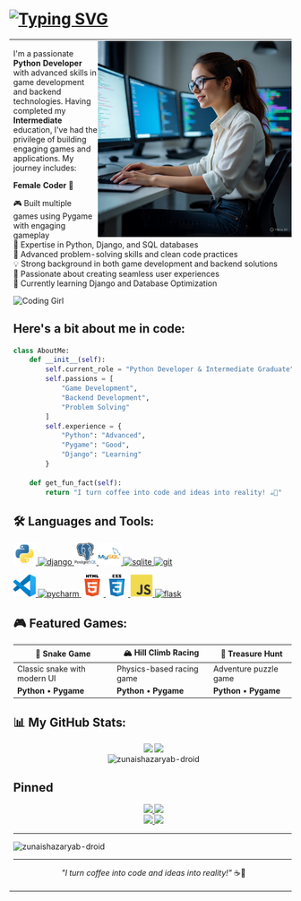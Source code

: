 # [![Typing SVG](https://readme-typing-svg.herokuapp.com?font=Fira+Code&pause=1000&color=F75C7E&size=22&width=435&lines=Hi+there!+I'm+Zunaisha+Zaryab;Python+Developer;Game+Development+Enthusiast;Backend+Developer)](https://git.io/typing-svg)

<table>
<tr>
<td width="60%" valign="top">
<img align="right" height="350" src="https://github.com/zunaishazaryab-droid/zunaishazaryab-droid/blob/main/WhatsApp%20Image%202025-09-19%20at%2022.25.45_169384f5.jpg?raw=true"/>

I'm a passionate **Python Developer** with advanced skills in game development and backend technologies. Having completed my **Intermediate** education, I've had the privilege of building engaging games and applications. My journey includes:

**Female Coder** 🚀

🎮 Built multiple games using Pygame with engaging gameplay  
🎯 Expertise in Python, Django, and SQL databases  
🌟 Advanced problem-solving skills and clean code practices  
💡 Strong background in both game development and backend solutions  
📱 Passionate about creating seamless user experiences  
🧬 Currently learning Django and Database Optimization  

<img src="https://user-images.githubusercontent.com/74038190/212284100-561aa473-3905-4a80-b561-0d28506553ee.gif" width="100%" alt="Coding Girl"/>


## Here's a bit about me in code:

```python
class AboutMe:
    def __init__(self):
        self.current_role = "Python Developer & Intermediate Graduate"
        self.passions = [
            "Game Development",
            "Backend Development", 
            "Problem Solving"
        ]
        self.experience = {
            "Python": "Advanced",
            "Pygame": "Good", 
            "Django": "Learning"
        }
    
    def get_fun_fact(self):
        return "I turn coffee into code and ideas into reality! ☕🚀"
```

## 🛠️ Languages and Tools:

<p align="left"> 
<a href="https://www.python.org" target="_blank" rel="noreferrer"> 
<img src="https://raw.githubusercontent.com/devicons/devicon/master/icons/python/python-original.svg" alt="python" width="40" height="40"/> 
</a> 
<a href="https://www.djangoproject.com/" target="_blank" rel="noreferrer"> 
<img src="https://cdn.worldvectorlogo.com/logos/django.svg" alt="django" width="40" height="40"/> 
</a> 
<a href="https://www.postgresql.org" target="_blank" rel="noreferrer"> 
<img src="https://raw.githubusercontent.com/devicons/devicon/master/icons/postgresql/postgresql-original-wordmark.svg" alt="postgresql" width="40" height="40"/> 
</a> 
<a href="https://www.mysql.com/" target="_blank" rel="noreferrer"> 
<img src="https://raw.githubusercontent.com/devicons/devicon/master/icons/mysql/mysql-original-wordmark.svg" alt="mysql" width="40" height="40"/> 
</a> 
<a href="https://www.sqlite.org/" target="_blank" rel="noreferrer"> 
<img src="https://www.vectorlogo.zone/logos/sqlite/sqlite-icon.svg" alt="sqlite" width="40" height="40"/> 
</a> 
<a href="https://git-scm.com/" target="_blank" rel="noreferrer"> 
<img src="https://www.vectorlogo.zone/logos/git-scm/git-scm-icon.svg" alt="git" width="40" height="40"/> 
</a> 
</p>

<p align="left">
<a href="https://code.visualstudio.com/" target="_blank" rel="noreferrer"> 
<img src="https://raw.githubusercontent.com/devicons/devicon/master/icons/vscode/vscode-original.svg" alt="vscode" width="40" height="40"/> 
</a> 
<a href="https://www.jetbrains.com/pycharm/" target="_blank" rel="noreferrer"> 
<img src="https://upload.wikimedia.org/wikipedia/commons/1/1d/PyCharm_Icon.svg" alt="pycharm" width="40" height="40"/> 
</a> 
<a href="https://www.w3.org/html/" target="_blank" rel="noreferrer"> 
<img src="https://raw.githubusercontent.com/devicons/devicon/master/icons/html5/html5-original-wordmark.svg" alt="html5" width="40" height="40"/> 
</a> 
<a href="https://www.w3schools.com/css/" target="_blank" rel="noreferrer"> 
<img src="https://raw.githubusercontent.com/devicons/devicon/master/icons/css3/css3-original-wordmark.svg" alt="css3" width="40" height="40"/> 
</a> 
<a href="https://developer.mozilla.org/en-US/docs/Web/JavaScript" target="_blank" rel="noreferrer"> 
<img src="https://raw.githubusercontent.com/devicons/devicon/master/icons/javascript/javascript-original.svg" alt="javascript" width="40" height="40"/> 
</a> 
<a href="https://flask.palletsprojects.com/" target="_blank" rel="noreferrer"> 
<img src="https://www.vectorlogo.zone/logos/pocoo_flask/pocoo_flask-icon.svg" alt="flask" width="40" height="40"/> 
</a> 
</p>

## 🎮 Featured Games:

| 🐍 **Snake Game** | 🏔️ **Hill Climb Racing** | 💎 **Treasure Hunt** |
|---|---|---|
| Classic snake with modern UI | Physics-based racing game | Adventure puzzle game |
| **Python** • **Pygame** | **Python** • **Pygame** | **Python** • **Pygame** |

## 📊 My GitHub Stats:

<div align="center">
  <img height="180em" src="https://github-readme-stats.vercel.app/api?username=zunaishazaryab-droid&show_icons=true&theme=radical&include_all_commits=true&count_private=true"/>
  <img height="180em" src="https://github-readme-stats.vercel.app/api/top-langs/?username=zunaishazaryab-droid&layout=compact&langs_count=8&theme=radical"/>
</div>

<div align="center">
  <img src="https://github-readme-streak-stats.herokuapp.com/?user=zunaishazaryab-droid&theme=radical" alt="zunaishazaryab-droid" />
</div>

## Pinned

<div align="center">
  <a href="https://github.com/zunaishazaryab-droid/snake-game-python">
    <img src="https://github-readme-stats.vercel.app/api/pin/?username=zunaishazaryab-droid&repo=snake-game-python&theme=radical" />
  </a>
  <a href="https://github.com/zunaishazaryab-droid/mail-merge-project-python">
    <img src="https://github-readme-stats.vercel.app/api/pin/?username=zunaishazaryab-droid&repo=mail-merge-project-python&theme=radical" />
  </a>
</div>

<div align="center">
  <a href="https://github.com/zunaishazaryab-droid/rain-alert-python">
    <img src="https://github-readme-stats.vercel.app/api/pin/?username=zunaishazaryab-droid&repo=rain-alert-python&theme=radical" />
  </a>
  <a href="https://github.com/zunaishazaryab-droid/zunaishazaryab-droid">
    <img src="https://github-readme-stats.vercel.app/api/pin/?username=zunaishazaryab-droid&repo=zunaishazaryab-droid&theme=radical" />
  </a>
</div>

---

<p align="left"> <img src="https://komarev.com/ghpvc/?username=zunaishazaryab-droid&label=Profile%20views&color=0e75b6&style=flat" alt="zunaishazaryab-droid" /> </p>

---

<div align="center">

*"I turn coffee into code and ideas into reality!"* ☕🚀

</div>
